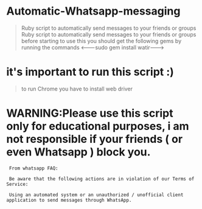 # Automatic-Whatsapp-messaging
> Ruby script to automatically send messages to your friends or groups
> Ruby script to automatically send messages to your friends or groups
> before starting to use this you should get the following gems by running the commands
>  <---sudo gem install watir--->
 # it's important to run this script :)
> to run Chrome you have to install web driver

  # WARNING:Please use this script only for educational purposes, i am not responsible if your friends ( or even Whatsapp ) block you.
```
 From whatsapp FAQ:

 Be aware that the following actions are in violation of our Terms of Service:
```
     Using an automated system or an unauthorized / unofficial client application to send messages through WhatsApp.
